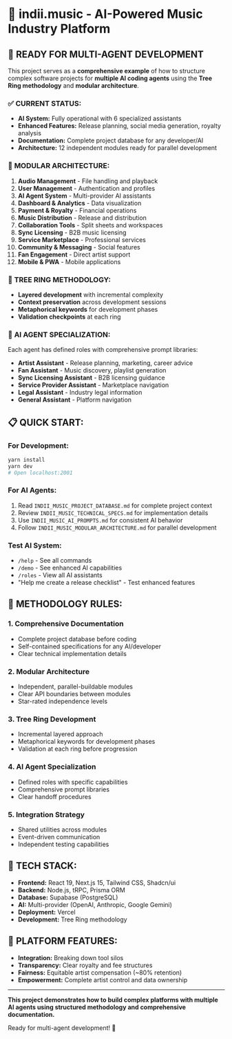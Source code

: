 # 🎵 indii.music - AI-Powered Music Industry Platform

## 🚀 **READY FOR MULTI-AGENT DEVELOPMENT**

This project serves as a **comprehensive example** of how to structure complex software projects for **multiple AI coding agents** using the **Tree Ring methodology** and **modular architecture**.

### ✅ **CURRENT STATUS:**
- **AI System:** Fully operational with 6 specialized assistants
- **Enhanced Features:** Release planning, social media generation, royalty analysis
- **Documentation:** Complete project database for any developer/AI
- **Architecture:** 12 independent modules ready for parallel development

### 🧩 **MODULAR ARCHITECTURE:**
1. **Audio Management** - File handling and playback
2. **User Management** - Authentication and profiles  
3. **AI Agent System** - Multi-provider AI assistants
4. **Dashboard & Analytics** - Data visualization
5. **Payment & Royalty** - Financial operations
6. **Music Distribution** - Release and distribution
7. **Collaboration Tools** - Split sheets and workspaces
8. **Sync Licensing** - B2B music licensing
9. **Service Marketplace** - Professional services
10. **Community & Messaging** - Social features
11. **Fan Engagement** - Direct artist support
12. **Mobile & PWA** - Mobile applications

### 🌳 **TREE RING METHODOLOGY:**
- **Layered development** with incremental complexity
- **Context preservation** across development sessions
- **Metaphorical keywords** for development phases
- **Validation checkpoints** at each ring

### 🤖 **AI AGENT SPECIALIZATION:**
Each agent has defined roles with comprehensive prompt libraries:
- **Artist Assistant** - Release planning, marketing, career advice
- **Fan Assistant** - Music discovery, playlist generation
- **Sync Licensing Assistant** - B2B licensing guidance
- **Service Provider Assistant** - Marketplace navigation
- **Legal Assistant** - Industry legal information
- **General Assistant** - Platform navigation

## 📋 **QUICK START:**

### For Development:
```bash
yarn install
yarn dev
# Open localhost:2001
```

### For AI Agents:
1. Read `INDII_MUSIC_PROJECT_DATABASE.md` for complete project context
2. Review `INDII_MUSIC_TECHNICAL_SPECS.md` for implementation details
3. Use `INDII_MUSIC_AI_PROMPTS.md` for consistent AI behavior
4. Follow `INDII_MUSIC_MODULAR_ARCHITECTURE.md` for parallel development

### Test AI System:
- `/help` - See all commands
- `/demo` - See enhanced AI capabilities
- `/roles` - View all AI assistants
- "Help me create a release checklist" - Test enhanced features

## 🎯 **METHODOLOGY RULES:**

### 1. **Comprehensive Documentation**
- Complete project database before coding
- Self-contained specifications for any AI/developer
- Clear technical implementation details

### 2. **Modular Architecture**
- Independent, parallel-buildable modules
- Clear API boundaries between modules
- Star-rated independence levels

### 3. **Tree Ring Development**
- Incremental layered approach
- Metaphorical keywords for development phases
- Validation at each ring before progression

### 4. **AI Agent Specialization**
- Defined roles with specific capabilities
- Comprehensive prompt libraries
- Clear handoff procedures

### 5. **Integration Strategy**
- Shared utilities across modules
- Event-driven communication
- Independent testing capabilities

## 🔧 **TECH STACK:**
- **Frontend:** React 19, Next.js 15, Tailwind CSS, Shadcn/ui
- **Backend:** Node.js, tRPC, Prisma ORM
- **Database:** Supabase (PostgreSQL)
- **AI:** Multi-provider (OpenAI, Anthropic, Google Gemini)
- **Deployment:** Vercel
- **Development:** Tree Ring methodology

## 🎵 **PLATFORM FEATURES:**
- **Integration:** Breaking down tool silos
- **Transparency:** Clear royalty and fee structures
- **Fairness:** Equitable artist compensation (~80% retention)
- **Empowerment:** Complete artist control and data ownership

---

**This project demonstrates how to build complex platforms with multiple AI agents using structured methodology and comprehensive documentation.**

Ready for multi-agent development! 🚀